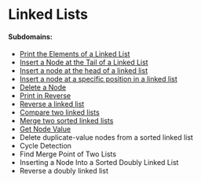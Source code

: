 # Linked Lists

#### Subdomains:
- [Print the Elements of a Linked List](./print-the-elements-of-a-linked-list)
- [Insert a Node at the Tail of a Linked List](./insert-a-node-at-the-tail-of-a-linked-list)
- [Insert a node at the head of a linked list](./insert-a-node-at-the-head-of-a-linked-list)
- [Insert a node at a specific position in a linked list](./insert-a-node-at-a-specific-position-in-a-linked-list)
- [Delete a Node](./delete-a-node-from-a-linked-list)
- [Print in Reverse](./print-the-elements-of-a-linked-list-in-reverse)
- [Reverse a linked list](./reverse-a-linked-list)
- [Compare two linked lists](./compare-two-linked-lists)
- [Merge two sorted linked lists](./merge-two-sorted-linked-lists)
- [Get Node Value](./get-the-value-of-the-node-at-a-specific-position-from-the-tail)
- Delete duplicate-value nodes from a sorted linked list
- Cycle Detection
- Find Merge Point of Two Lists
- Inserting a Node Into a Sorted Doubly Linked List
- Reverse a doubly linked list
